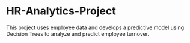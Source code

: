 # HR-Analytics-Project
This project uses employee data and develops a predictive model using Decision Trees to analyze and predict employee turnover.
